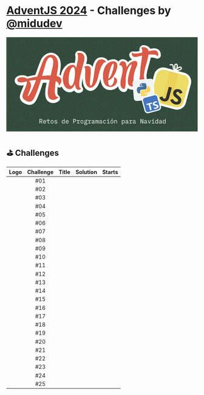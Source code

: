 # [AdventJS 2024][adventjs] - Challenges by [@midudev][midudev]

![AdventJS 2024][adventjs-logo]

## ⛳ Challenges
| Logo                                                                                                                               | Challenge | Title                                  | Solution                          | Starts |
| ---------------------------------------------------------------------------------------------------------------------------------- | :-------: | -------------------------------------- | :-------------------------------: | :----: |
|                                                                                                                                    | #01       |                                        |                                   |        |
|                                                                                                                                    | #02       |                                        |                                   |        |
|                                                                                                                                    | #03       |                                        |                                   |        |
|                                                                                                                                    | #04       |                                        |                                   |        |
|                                                                                                                                    | #05       |                                        |                                   |        |
|                                                                                                                                    | #06       |                                        |                                   |        |
|                                                                                                                                    | #07       |                                        |                                   |        |
|                                                                                                                                    | #08       |                                        |                                   |        |
|                                                                                                                                    | #09       |                                        |                                   |        |
|                                                                                                                                    | #10       |                                        |                                   |        |
|                                                                                                                                    | #11       |                                        |                                   |        |
|                                                                                                                                    | #12       |                                        |                                   |        |
|                                                                                                                                    | #13       |                                        |                                   |        |
|                                                                                                                                    | #14       |                                        |                                   |        |
|                                                                                                                                    | #15       |                                        |                                   |        |
|                                                                                                                                    | #16       |                                        |                                   |        |
|                                                                                                                                    | #17       |                                        |                                   |        |
|                                                                                                                                    | #18       |                                        |                                   |        |
|                                                                                                                                    | #19       |                                        |                                   |        |
|                                                                                                                                    | #20       |                                        |                                   |        |
|                                                                                                                                    | #21       |                                        |                                   |        |
|                                                                                                                                    | #22       |                                        |                                   |        |
|                                                                                                                                    | #23       |                                        |                                   |        |
|                                                                                                                                    | #24       |                                        |                                   |        |
|                                                                                                                                    | #25       |                                        |                                   |        |


[midudev]: https://midu.dev
[adventjs]: https://adventjs.dev
[adventjs-logo]: /assets/banner_2024.png

